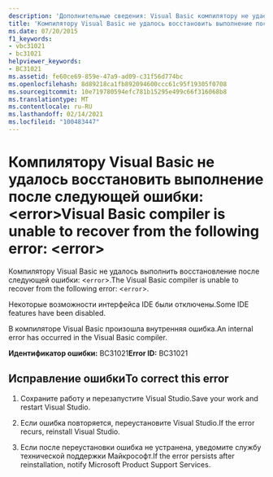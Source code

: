 ```yaml
---
description: 'Дополнительные сведения: Visual Basic компилятору не удается восстановиться после следующей ошибки: <error>'
title: 'Компилятору Visual Basic не удалось восстановить выполнение после следующей ошибки: <error>'
ms.date: 07/20/2015
f1_keywords:
- vbc31021
- bc31021
helpviewer_keywords:
- BC31021
ms.assetid: fe60ce69-859e-47a9-ad09-c31f56d774bc
ms.openlocfilehash: 8d89218ca1fb892094600ccc61c95f19305f0708
ms.sourcegitcommit: 10e719780594efc781b15295e499c66f316068b8
ms.translationtype: MT
ms.contentlocale: ru-RU
ms.lasthandoff: 02/14/2021
ms.locfileid: "100483447"
---
```

# <a name="visual-basic-compiler-is-unable-to-recover-from-the-following-error-error"></a><span data-ttu-id="fa12e-103">Компилятору Visual Basic не удалось восстановить выполнение после следующей ошибки: \<error></span><span class="sxs-lookup"><span data-stu-id="fa12e-103">Visual Basic compiler is unable to recover from the following error: \<error></span></span>

<span data-ttu-id="fa12e-104">Компилятору Visual Basic не удалось выполнить восстановление после следующей ошибки: <`error`>.</span><span class="sxs-lookup"><span data-stu-id="fa12e-104">The Visual Basic compiler is unable to recover from the following error: <`error`>.</span></span>  
  
 <span data-ttu-id="fa12e-105">Некоторые возможности интерфейса IDE были отключены.</span><span class="sxs-lookup"><span data-stu-id="fa12e-105">Some IDE features have been disabled.</span></span>  
  
 <span data-ttu-id="fa12e-106">В компиляторе Visual Basic произошла внутренняя ошибка.</span><span class="sxs-lookup"><span data-stu-id="fa12e-106">An internal error has occurred in the Visual Basic compiler.</span></span>  
  
 <span data-ttu-id="fa12e-107">**Идентификатор ошибки:** BC31021</span><span class="sxs-lookup"><span data-stu-id="fa12e-107">**Error ID:** BC31021</span></span>  
  
## <a name="to-correct-this-error"></a><span data-ttu-id="fa12e-108">Исправление ошибки</span><span class="sxs-lookup"><span data-stu-id="fa12e-108">To correct this error</span></span>  
  
1. <span data-ttu-id="fa12e-109">Сохраните работу и перезапустите Visual Studio.</span><span class="sxs-lookup"><span data-stu-id="fa12e-109">Save your work and restart Visual Studio.</span></span>  
  
2. <span data-ttu-id="fa12e-110">Если ошибка повторяется, переустановите Visual Studio.</span><span class="sxs-lookup"><span data-stu-id="fa12e-110">If the error recurs, reinstall Visual Studio.</span></span>  
  
3. <span data-ttu-id="fa12e-111">Если после переустановки ошибка не устранена, уведомите службу технической поддержки Майкрософт.</span><span class="sxs-lookup"><span data-stu-id="fa12e-111">If the error persists after reinstallation, notify Microsoft Product Support Services.</span></span>  

